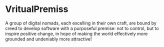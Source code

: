 # VritualPremiss

A group of digital nomads, each excelling in their own craft, are bound by creed to develop software with a purposeful premise: not to control, but to inspire positive change, in hope of making the world effectively more grounded and undeniably more attractive!
